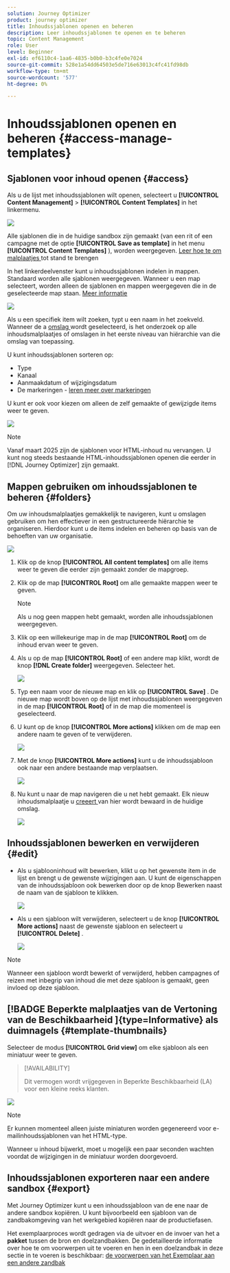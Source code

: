 ```yaml
---
solution: Journey Optimizer
product: journey optimizer
title: Inhoudssjablonen openen en beheren
description: Leer inhoudssjablonen te openen en te beheren
topic: Content Management
role: User
level: Beginner
exl-id: ef6110c4-1aa6-4835-b0b0-b3c4fe0e7024
source-git-commit: 528e1a54dd64503e5de716e63013c4fc41fd98db
workflow-type: tm+mt
source-wordcount: '577'
ht-degree: 0%

---
```


# Inhoudssjablonen openen en beheren {#access-manage-templates}

## Sjablonen voor inhoud openen {#access}

Als u de lijst met inhoudssjablonen wilt openen, selecteert u **[!UICONTROL Content Management]** > **[!UICONTROL Content Templates]** in het linkermenu.

![](assets/content-template-list.png)

Alle sjablonen die in de huidige sandbox zijn gemaakt (van een rit of een campagne met de optie **[!UICONTROL Save as template]** in het menu **[!UICONTROL Content Templates]** ), worden weergegeven. [ Leer hoe te om malplaatjes ](#create-content-templates) tot stand te brengen

In het linkerdeelvenster kunt u inhoudssjablonen indelen in mappen. Standaard worden alle sjablonen weergegeven. Wanneer u een map selecteert, worden alleen de sjablonen en mappen weergegeven die in de geselecteerde map staan. [Meer informatie](#folders)

![](assets/content-template-list-folders.png)

Als u een specifiek item wilt zoeken, typt u een naam in het zoekveld. Wanneer de a [ omslag ](#folders) wordt geselecteerd, is het onderzoek op alle inhoudsmalplaatjes of omslagen in het eerste niveau van hiërarchie van die omslag <!--(not nested items)--> van toepassing.

U kunt inhoudssjablonen sorteren op:
* Type
* Kanaal
* Aanmaakdatum of wijzigingsdatum
* De markeringen - [ leren meer over markeringen ](../start/search-filter-categorize.md#tags)

U kunt er ook voor kiezen om alleen de zelf gemaakte of gewijzigde items weer te geven.

![](assets/content-template-list-filters.png)

>[!NOTE]
>
>Vanaf maart 2025 zijn de sjablonen voor HTML-inhoud nu vervangen. U kunt nog steeds bestaande HTML-inhoudssjablonen openen die eerder in [!DNL Journey Optimizer] zijn gemaakt.

## Mappen gebruiken om inhoudssjablonen te beheren {#folders}

Om uw inhoudsmalplaatjes gemakkelijk te navigeren, kunt u omslagen gebruiken om hen effectiever in een gestructureerde hiërarchie te organiseren. Hierdoor kunt u de items indelen en beheren op basis van de behoeften van uw organisatie.

![](assets/content-template-folders.png)

1. Klik op de knop **[!UICONTROL All content templates]** om alle items weer te geven die eerder zijn gemaakt zonder de mapgroep.

1. Klik op de map **[!UICONTROL Root]** om alle gemaakte mappen weer te geven.

   >[!NOTE]
   >
   >Als u nog geen mappen hebt gemaakt, worden alle inhoudssjablonen weergegeven.

1. Klik op een willekeurige map in de map **[!UICONTROL Root]** om de inhoud ervan weer te geven.

1. Als u op de map **[!UICONTROL Root]** of een andere map klikt, wordt de knop **[!DNL Create folder]** weergegeven. Selecteer het.

   ![](assets/content-template-create-folder.png)

1. Typ een naam voor de nieuwe map en klik op **[!UICONTROL Save]** . De nieuwe map wordt boven op de lijst met inhoudssjablonen weergegeven in de map **[!UICONTROL Root]** of in de map die momenteel is geselecteerd.

1. U kunt op de knop **[!UICONTROL More actions]** klikken om de map een andere naam te geven of te verwijderen.

   ![](assets/content-template-folder-more-actions.png)

1. Met de knop **[!UICONTROL More actions]** kunt u de inhoudssjabloon ook naar een andere bestaande map verplaatsen.

   ![](assets/content-template-folder-moved.png)

1. Nu kunt u naar de map navigeren die u net hebt gemaakt. Elk nieuw inhoudsmalplaatje u [ creeert ](create-content-templates.md) van hier wordt bewaard in de huidige omslag.

   ![](assets/content-template-folder-create.png)

## Inhoudssjablonen bewerken en verwijderen {#edit}

* Als u sjablooninhoud wilt bewerken, klikt u op het gewenste item in de lijst en brengt u de gewenste wijzigingen aan. U kunt de eigenschappen van de inhoudssjabloon ook bewerken door op de knop Bewerken naast de naam van de sjabloon te klikken.

  ![](assets/content-template-edit.png)

* Als u een sjabloon wilt verwijderen, selecteert u de knop **[!UICONTROL More actions]** naast de gewenste sjabloon en selecteert u **[!UICONTROL Delete]** .

  ![](assets/content-template-list-delete.png)

>[!NOTE]
>
>Wanneer een sjabloon wordt bewerkt of verwijderd, hebben campagnes of reizen met inbegrip van inhoud die met deze sjabloon is gemaakt, geen invloed op deze sjabloon.

## [!BADGE  Beperkte malplaatjes van de Vertoning van de Beschikbaarheid ]{type=Informative} als duimnagels {#template-thumbnails}

Selecteer de modus **[!UICONTROL Grid view]** om elke sjabloon als een miniatuur weer te geven.

>[!AVAILABILITY]
>
>Dit vermogen wordt vrijgegeven in Beperkte Beschikbaarheid (LA) voor een kleine reeks klanten.

![](assets/content-template-grid-view.png)

>[!NOTE]
>
>Er kunnen momenteel alleen juiste miniaturen worden gegenereerd voor e-mailinhoudssjablonen van het HTML-type.

Wanneer u inhoud bijwerkt, moet u mogelijk een paar seconden wachten voordat de wijzigingen in de miniatuur worden doorgevoerd.

## Inhoudssjablonen exporteren naar een andere sandbox {#export}

Met Journey Optimizer kunt u een inhoudssjabloon van de ene naar de andere sandbox kopiëren. U kunt bijvoorbeeld een sjabloon van de zandbakomgeving van het werkgebied kopiëren naar de productiefasen.

Het exemplaarproces wordt gedragen via de uitvoer en de invoer van het a **pakket** tussen de bron en doelzandbakken. De gedetailleerde informatie over hoe te om voorwerpen uit te voeren en hen in een doelzandbak in deze sectie in te voeren is beschikbaar: [ de voorwerpen van het Exemplaar aan een andere zandbak ](../configuration/copy-objects-to-sandbox.md)
